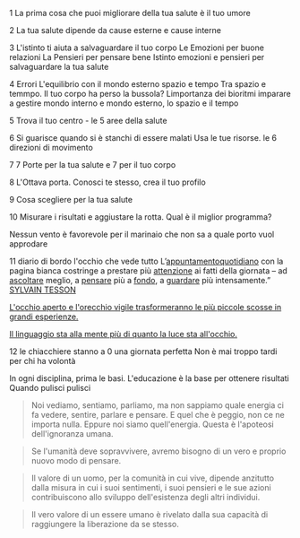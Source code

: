 1 La prima cosa che puoi migliorare della tua salute è il tuo umore

2 La tua salute dipende da cause esterne e cause interne

3 L'istinto ti aiuta a salvaguardare il tuo corpo
	Le Emozioni per buone relazioni
	La Pensieri per pensare bene 
Istinto emozioni e pensieri per salvaguardare la tua salute

4 Errori L'equilibrio con il mondo esterno spazio e tempo 
Tra spazio e temmpo. Il tuo corpo ha perso la bussola?  Limportanza dei bioritmi
imparare a gestire mondo interno e mondo esterno, lo spazio e il tempo


5  Trova il tuo centro - le 5 aree della salute

6  Si guarisce quando si è stanchi di essere malati
 Usa le tue risorse. le 6 direzioni di movimento  

7  7 Porte per la tua salute e 7 per il tuo corpo 

8 L'Ottava porta. Conosci te stesso, crea il tuo profilo

9 Cosa scegliere per la tua salute 

10 Misurare i risultati e aggiustare la rotta. Qual è il miglior programma?

Nessun vento è favorevole per il marinaio che non sa a quale porto vuol approdare

11 diario di bordo l'occhio che vede tutto
L’[appuntamento](https://www.frasicelebri.it/argomento/appuntamenti/)[quotidiano](https://www.frasicelebri.it/argomento/quotidiani/)  con la pagina bianca costringe a prestare più  [attenzione](https://www.frasicelebri.it/argomento/attenzione/)  ai fatti della giornata – ad  [ascoltare](https://www.frasicelebri.it/argomento/ascoltare/)  meglio, a  [pensare](https://www.frasicelebri.it/argomento/pensare/)  più a  [fondo](https://www.frasicelebri.it/argomento/coerenza/), a  [guardare](https://www.frasicelebri.it/argomento/osservare/)  più intensamente.”  
[SYLVAIN TESSON](https://www.frasicelebri.it/frasi-di/sylvain-tesson/)

[L'occhio aperto e l'orecchio vigile trasformeranno le più piccole scosse in grandi esperienze.](https://aforismi.meglio.it/aforisma.htm?id=5b9a "Aforisma di Vasilij Kandinskij")

[Il linguaggio sta alla mente più  di quanto la luce sta all'occhio.](https://aforismi.meglio.it/aforisma.htm?id=3794 "Aforisma di William Gibson")

12 le chiacchiere stanno a 0 una giornata perfetta
Non è mai troppo tardi per chi ha volontà

In ogni disciplina, prima le basi. L'educazione è la base per ottenere risultati
Quando pulisci pulisci


>Noi vediamo, sentiamo, parliamo, ma non sappiamo quale energia ci fa vedere, sentire, parlare e pensare. E quel che è peggio, non ce ne importa nulla. Eppure noi siamo quell'energia. Questa è l'apoteosi dell'ignoranza umana.

> Se l'umanità deve sopravvivere, avremo bisogno di un vero e proprio nuovo modo di pensare.

> Il valore di un uomo, per la comunità in cui vive, dipende anzitutto dalla misura in cui i suoi sentimenti, i suoi pensieri e le sue azioni contribuiscono allo sviluppo dell'esistenza degli altri individui.

>Il vero valore di un essere umano è rivelato dalla sua capacità di raggiungere la liberazione da se stesso.
<!--stackedit_data:
eyJoaXN0b3J5IjpbLTE3OTAyMjEyODEsLTE0MTE0MTM1MjIsLT
EyODk0MzU3OCwtMTE2ODEzMzYwOSw4MDEyODk0NzAsLTE5OTAx
OTA4MDUsMTQ0MDQzMTkwMSwtMTM1ODU3MjI1NSwxNjI3MzA2MD
U1XX0=
-->